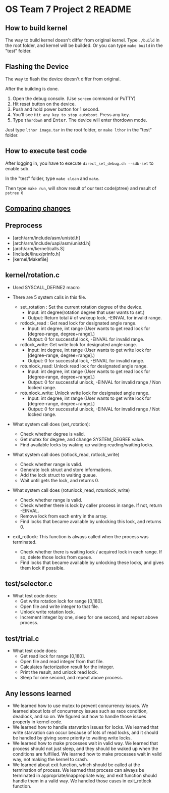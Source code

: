 # OS Team 7 Project 2 README

## How to build kernel
The way to build kernel doesn't differ from original kernel. Type `./build` in the root folder, and kernel will be builded. Or you can type `make build` in the "test" folder.

## Flashing the Device
The way to flash the device doesn't differ from original.

After the building is done.

1. Open the debug console. (Use `screen` command or PuTTY)
1. Hit reset button on the device.
1. Push and hold power button for 1 second.
1. You'll see `Hit any key to stop autoboot`. Press any key.
1. Type `thordown` and <kbd>Enter</kbd>. The device will enter thordown mode.

Just type `lthor image.tar` in the root folder, or `make lthor` in the "test" folder.

## How to execute test code
After logging in, you have to execute `direct_set_debug.sh --sdb-set` to enable sdb.

In the "test" folder, type `make clean` and `make`.

Then type `make run`, will show result of our test code(ptree) and result of `pstree 0`


## [Comparing changes](https://github.com/swsnu/os-team7/compare/base...proj1)

## Preprocess
* [arch/arm/include/asm/unistd.h]
* [arch/arm/include/uapi/asm/unistd.h]
* [arch/arm/kernel/calls.S]
* [include/linux/prinfo.h]
* [kernel/Makefile]

## kernel/rotation.c
* Used SYSCALL_DEFINE2 macro

* There are 5 system calls in this file.
	- set_rotation : Set the current rotation degree of the device.
		* Input: int degree(rotation degree that user wants to set.) 
		* Output: Return total # of wakeup lock, -EINVAL for invalid range.
	- rotlock_read : Get read lock for designated angle range.
		* Input: int degree, int range (User wants to get read lock for [degree-range, degree+range].)
		* Output: 0 for successful lock, -EINVAL for invalid range.
	- rotlock_write: Get write lock for designated angle range.
		* Input: int degree, int range (User wants to get write lock for [degree-range, degree+range].)
		* Output: 0 for successful lock, -EINVAL for invalid range.
	- rotunlock_read: Unlock read lock for designated angle range.
		* Input: int degree, int range (User wants to get read lock for [degree-range, degree+range].)
		* Output: 0 for successful unlock, -EINVAL for invalid range / Non locked range.
	- rotunlock_write: Unlock write lock for designated angle range.
		* Input: int degree, int range (User wants to get write lock for [degree-range, degree+range].)
		* Output: 0 for successful unlock, -EINVAL for invalid range / Not locked range.

* What system call does (set_rotation):
	- Check whether degree is valid.
	- Get mutex for degree, and change SYSTEM_DEGREE value.
	- Find available locks by waking up waiting reading/waiting locks.

* What system call does (rotlock_read, rotlock_write)
	- Check whether range is valid.
	- Generate lock struct and store informations.
	- Add the lock struct to waiting queue.
	- Wait until gets the lock, and returns 0.

* What system call does (rotunlock_read, rotunlock_write)
	- Check whether range is valid.
	- Check whether there is lock by caller process in range. If not, return -EINVAL.
	- Remove lock from each entry in the array.
	- Find locks that became available by unlocking this lock, and returns 0.

* exit_rotlock: This function is always called when the process was terminated.
	- Check whether there is waiting lock / acquired lock in each range. If so, delete those locks from queue.
	- Find locks that became available by unlocking these locks, and gives them lock if possible.

## test/selector.c
* What test code does:
	- Get write rotation lock for range [0,180].
	- Open file and write integer to that file.
	- Unlock write rotation lock.
	- Increment integer by one, sleep for one second, and repeat above process.

## test/trial.c
* What test code does:
	- Get read lock for range [0,180].
	- Open file and read integer from that file.
	- Calculates factorization result for the integer.
	- Print the result, and unlock read lock.
	- Sleep for one second, and repeat above process.

## Any lessons learned
* We learned how to use mutex to prevent concurrency issues. We learned about lots of concurrency issues such as race condition, deadlock, and so on. We figured out how to handle those issues properly in kernel code.
* We learned how to handle starvation issues for locks. We learned that write starvation can occur because of lots of read locks, and it should be handled by giving some priority to waiting write locks.
* We learned how to make processes wait in valid way. We learned that process should not just sleep, and they should be waked up when the conditions are fulfilled. We learned how to make processes wait in valid way, not making the kernel to crash.
* We learned about exit function, which should be called at the termination of process. We learned that process can always be terminated in appropriate/inappropriate way, and exit function should handle them in a valid way. We handled those cases in exit_rotlock function.
